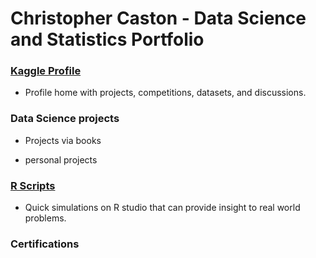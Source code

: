 
# Christopher Caston - Data Science and Statistics Portfolio


### [Kaggle Profile](https://www.kaggle.com/christophercaston)

 - Profile home with projects, competitions, datasets, and discussions.

### Data Science projects

 - Projects via books

 - personal projects
 
### [R Scripts](https://github.com/Chris-7965/R-Scripts)

 - Quick simulations on R studio that can provide insight to real world problems.

### Certifications
